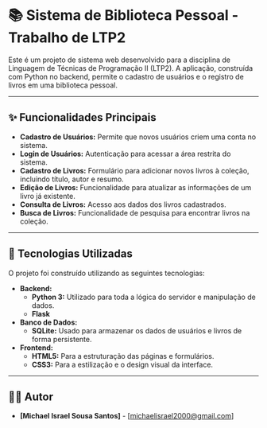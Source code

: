 # 📚 Sistema de Biblioteca Pessoal - Trabalho de LTP2

Este é um projeto de sistema web desenvolvido para a disciplina de Linguagem de Técnicas de Programação II (LTP2). A aplicação, construída com Python no backend, permite o cadastro de usuários e o registro de livros em uma biblioteca pessoal.

---

## ✨ Funcionalidades Principais

* **Cadastro de Usuários:** Permite que novos usuários criem uma conta no sistema.
* **Login de Usuários:** Autenticação para acessar a área restrita do sistema.
* **Cadastro de Livros:** Formulário para adicionar novos livros à coleção, incluindo título, autor e resumo.
* **Edição de Livros:** Funcionalidade para atualizar as informações de um livro já existente.
* **Consulta de Livros:** Acesso aos dados dos livros cadastrados.
* **Busca de Livros:** Funcionalidade de pesquisa para encontrar livros na coleção.

---

## 🚀 Tecnologias Utilizadas

O projeto foi construído utilizando as seguintes tecnologias:

* **Backend:**
    * **Python 3:** Utilizado para toda a lógica do servidor e manipulação de dados.
    * **Flask** 
* **Banco de Dados:**
    * **SQLite:** Usado para armazenar os dados de usuários e livros de forma persistente.
* **Frontend:**
    * **HTML5:** Para a estruturação das páginas e formulários.
    * **CSS3:** Para a estilização e o design visual da interface.

---

## 👨‍💻 Autor

* **[Michael Israel Sousa Santos]** - [michaelisrael2000@gmail.com]

